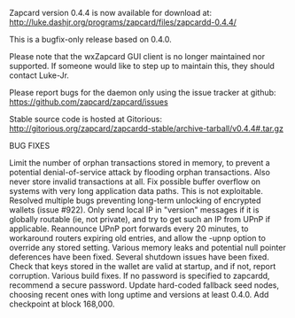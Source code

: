 Zapcard version 0.4.4 is now available for download at:
http://luke.dashjr.org/programs/zapcard/files/zapcardd-0.4.4/

This is a bugfix-only release based on 0.4.0.

Please note that the wxZapcard GUI client is no longer maintained nor supported. If someone would like to step up to maintain this, they should contact Luke-Jr.

Please report bugs for the daemon only using the issue tracker at github:
https://github.com/zapcard/zapcard/issues

Stable source code is hosted at Gitorious:
http://gitorious.org/zapcard/zapcardd-stable/archive-tarball/v0.4.4#.tar.gz

BUG FIXES

Limit the number of orphan transactions stored in memory, to prevent a potential denial-of-service attack by flooding orphan transactions. Also never store invalid transactions at all.
Fix possible buffer overflow on systems with very long application data paths. This is not exploitable.
Resolved multiple bugs preventing long-term unlocking of encrypted wallets (issue #922).
Only send local IP in "version" messages if it is globally routable (ie, not private), and try to get such an IP from UPnP if applicable.
Reannounce UPnP port forwards every 20 minutes, to workaround routers expiring old entries, and allow the -upnp option to override any stored setting.
Various memory leaks and potential null pointer deferences have been
fixed.
Several shutdown issues have been fixed.
Check that keys stored in the wallet are valid at startup, and if not,
report corruption.
Various build fixes.
If no password is specified to zapcardd, recommend a secure password.
Update hard-coded fallback seed nodes, choosing recent ones with long uptime and versions at least 0.4.0.
Add checkpoint at block 168,000.

